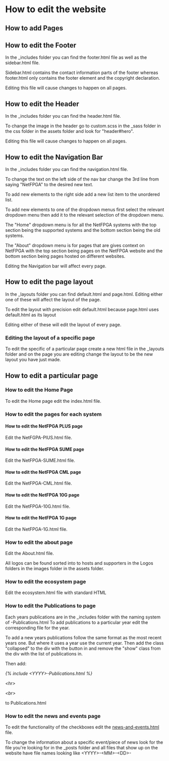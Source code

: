 # How to edit the website

## How to add Pages

## How to edit the Footer

In the _includes folder you can find the footer.html file as well as the sidebar.html file.

Sidebar.html contains the contact information parts of the footer whereas footer.html only contains the footer element and the copyright declaration.

Editing this file will cause changes to happen on all pages.

## How to edit the Header

In the _includes folder you can find the header.html file.

To change the image in the header go to custom.scss in the _sass folder in the css folder in the assets folder and look for "header#hero".

Editing this file will cause changes to happen on all pages.

## How to edit the Navigation Bar

In the _includes folder you can find the navigation.html file.

To change the text on the left side of the nav bar change the 3rd line from saying "NetFPGA" to the desired new text.

To add new elements to the right side add a new list item to the unordered list.

To add new elements to one of the dropdown menus first select the relevant dropdown menu then add it to the relevant selection of the dropdown menu.

The "Home" dropdown menu is for all the NetFPGA systems with the top section being the supported systems and the bottom section being the old systems.

The "About" dropdown menu is for pages that are gives context on NetFPGA with the top section being pages on the NetFPGA website and the bottom section being pages hosted on different websites.

Editing the Navigation bar will affect every page.

## How to edit the page layout

In the _layouts folder you can find default.html and page.html. Editing either one of these will affect the layout of the page.

To edit the layout with precision edit default.html because page.html uses default.html as its layout

Editing either of these will edit the layout of every page.

### Editing the layout of a specific page

To edit the specific of a particular page create a new html file in the _layouts folder and on the page you are editing change the layout to be the new layout you have just made.

## How to edit a particular page

### How to edit the Home Page

To edit the Home page edit the index.html file.

### How to edit the pages for each system

#### How to edit the NetFPGA PLUS page

Edit the NetFGPA-PlUS.html file.

#### How to edit the NetFPGA SUME page

Edit the NetFPGA-SUME.html file.

#### How to edit the NetFPGA CML page

Edit the NetFPGA-CML.html file.

#### How to edit the NetFPGA 10G page

Edit the NetFPGA-10G.html file.

#### How to edit the NetFPGA 1G page

Edit the NetFPGA-1G.html file.

### How to edit the about page

Edit the About.html file.

All logos can be found sorted into to hosts and supporters in the Logos folders in the images folder in the assets folder.

### How to edit the ecosystem page

Edit the ecosystem.html file with standard HTML

### How to edit the Publications to page

Each years publications are in the _includes folder with the naming system of <YYYY>-Publications.html
To add publications to a particular year edit the corresponding file for the year.

To add a new years publications follow the same format as the most recent years one. But where it uses a year use the current year. Then add the class "collapsed" to the div with the button in and remove the "show" class from the div with the list of publications in.

Then add:

*{% include \<YYYY\>-Publications.html %}*

*\<hr\>*

*\<br\>*

to Publications.html

### How to edit the news and events page

To edit the functionality of the checkboxes edit the [news-and-events.html](/news-and-events.html) file.

To change the information about a specific event/piece of news look for the file you're looking for in the _posts folder and all files that show up on the website have file names looking like \<YYYY\>-\<MM\>-\<DD\>-<title>.md

To add a new piece of news check [example-news-post.md](/_posts/example-news-post.md) for all that's required.

to add a new event check [example-events-post.md](/_posts/example-events-post.md) for all that's required.

For events that have their information hosted on the NetFPGA website to edit those files these pages can be found in the _pages folder with the same naming format as the the events.

If you want to add a new metadata field to the posts first add it to the example posts for the relevant categories and it what it is used for. Then add it to the rest of the affected posts. Then in the news and events file add

*{% if post.\<metadata tag\> %}*

*\<appropriate tag\>{{ post.\<metadata tag\> }}\<\/appropriate tag\>*

*{% endif %}*


<hr>
<br>

Most of the css used in the website is Bootstrap but the non-bootstrap css can be found [here](/assets/css/_sass/custom.scss).
